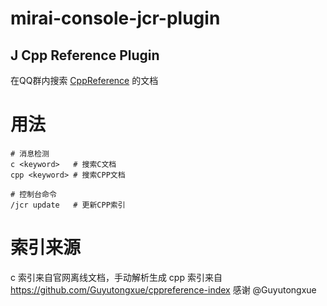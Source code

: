 # mirai-console-jcr-plugin
## J Cpp Reference Plugin

在QQ群内搜索 [CppReference](https://en.cppreference.com/w/) 的文档

# 用法
```shell
# 消息检测
c <keyword>   # 搜索C文档
cpp <keyword> # 搜索CPP文档

# 控制台命令
/jcr update   # 更新CPP索引
```

# 索引来源
c 索引来自官网离线文档，手动解析生成
cpp 索引来自 https://github.com/Guyutongxue/cppreference-index 感谢 @Guyutongxue